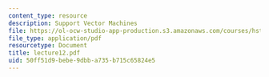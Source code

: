 ```yaml
---
content_type: resource
description: Support Vector Machines
file: https://ol-ocw-studio-app-production.s3.amazonaws.com/courses/hst-951j-medical-decision-support-spring-2003/50ff51d9bebe9dbba735b715c65824e5_lecture12.pdf
file_type: application/pdf
resourcetype: Document
title: lecture12.pdf
uid: 50ff51d9-bebe-9dbb-a735-b715c65824e5
---
```

